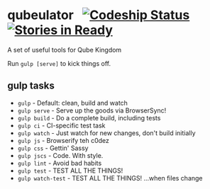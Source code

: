qubeulator &nbsp; [![Codeship Status][codeship-image]][codeship-url] [![Stories in Ready][waffle-image]][waffle-url]
=============
A set of useful tools for Qube Kingdom

Run `gulp [serve]` to kick things off.

gulp tasks
---

- `gulp` - Default: clean, build and watch
- `gulp serve` - Serve up the goods via BrowserSync!
- `gulp build` - Do a complete build, including tests
- `gulp ci` - CI-specific test task
- `gulp watch` - Just watch for new changes, don't build initially
- `gulp js` - Browserify teh c0dez
- `gulp css` - Gettin' Sassy
- `gulp jscs` - Code. With style.
- `gulp lint` - Avoid bad habits
- `gulp test` - TEST ALL THE THINGS!
- `gulp watch-test` - TEST ALL THE THINGS! ...when files change

[codeship-image]: https://codeship.io/projects/eb697f50-2f1c-0132-3fbc-6a96631daf2b/status?branch=master
[codeship-url]: https://codeship.io/projects/39455
[waffle-image]: https://badge.waffle.io/randallagordon/qubeulator.png?label=ready&title=Ready
[waffle-url]: https://waffle.io/randallagordon/qubeulator
